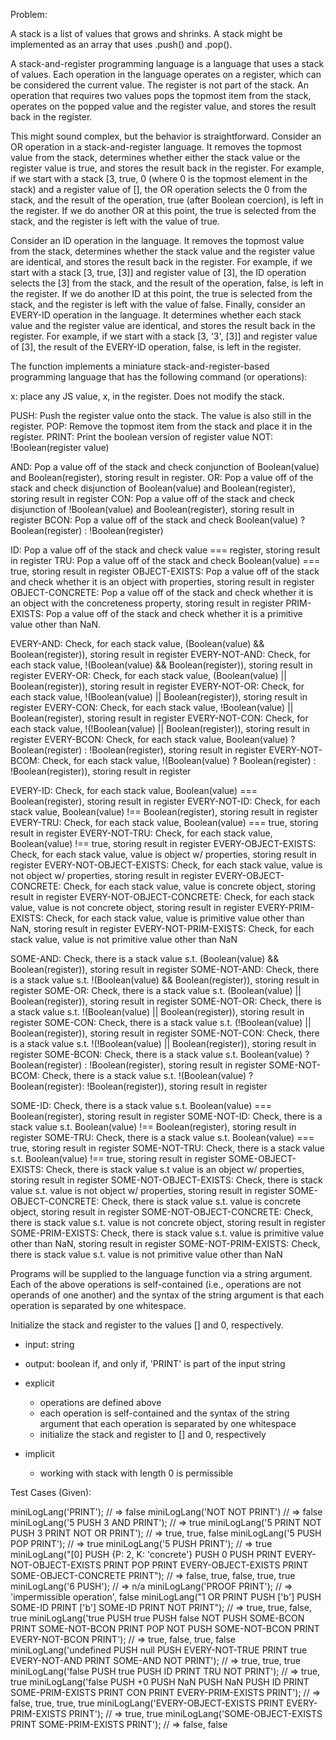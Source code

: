 Problem:

A stack is a list of values that grows and shrinks. A stack might be implemented as an array that uses .push() and .pop(). 

A stack-and-register programming language is a language that uses a stack of values. Each operation in the language operates on a register, which can be considered the current value. The register is not part of the stack. An operation that requires two values pops the topmost item from the stack, operates on the popped value and the register value, and stores the result back in the register.

This might sound complex, but the behavior is straightforward. Consider an OR operation in a stack-and-register language. It removes the topmost value from the stack, determines whether either the stack value or the register value is true, and stores the result back in the register. For example, if we start with a stack [3, true, 0 (where 0 is the topmost element in the stack) and a register value of [], the OR operation selects the 0 from the stack, and the result of the operation, true (after Boolean coercion), is left in the register. If we do another OR at this point, the true is selected from the stack, and the register is left with the value of true.

Consider an ID operation in the language. It removes the topmost value from the stack, determines whether the stack value and the register value are identical, and stores the result back in the register. For example, if we start with a stack [3, true, [3]] and register value of [3], the ID operation selects the [3] from the stack, and the result of the operation, false, is left in the register. If we do another ID at this point, the true is selected from the stack, and the register is left with the value of false. Finally, consider an EVERY-ID operation in the language. It determines whether each stack value and the register value are identical, and stores the result back in the register. For example, if we start with a stack [3, '3', [3]] and register value of [3], the result of the EVERY-ID operation, false, is left in the register.

The function implements a miniature stack-and-register-based programming language that has the following command (or operations):

x: place any JS value, x, in the register. Does not modify the stack.

PUSH: Push the register value onto the stack. The value is also still in the register.
POP: Remove the topmost item from the stack and place it in the register.
PRINT: Print the boolean version of register value
NOT: !Boolean(register value)

AND: Pop a value off of the stack and check conjunction of Boolean(value) and Boolean(register), storing result in register.
OR: Pop a value off of the stack and check disjunction of Boolean(value) and Boolean(register), storing result in register
CON: Pop a value off of the stack and check disjunction of !Boolean(value) and Boolean(register), storing result in register
BCON: Pop a value off of the stack and check Boolean(value) ? Boolean(register) : !Boolean(register)

ID: Pop a value off of the stack and check value === register, storing result in register
TRU: Pop a value off of the stack and check Boolean(value) === true, storing result in register
OBJECT-EXISTS: Pop a value off of the stack and check whether it is an object with properties, storing result in register
OBJECT-CONCRETE: Pop a value off of the stack and check whether it is an object with the concreteness property, storing result in register
PRIM-EXISTS: Pop a value off of the stack and check whether it is a primitive value other than NaN.

EVERY-AND: Check, for each stack value, (Boolean(value) && Boolean(register)), storing result in register
EVERY-NOT-AND: Check, for each stack value, !(Boolean(value) && Boolean(register)), storing result in register
EVERY-OR: Check, for each stack value, (Boolean(value) || Boolean(register)), storing result in register
EVERY-NOT-OR: Check, for each stack value, !(Boolean(value) || Boolean(register)), storing result in register
EVERY-CON: Check, for each stack value, !Boolean(value) || Boolean(register), storing result in register
EVERY-NOT-CON: Check, for each stack value, !(!Boolean(value) || Boolean(register)), storing result in register
EVERY-BCON: Check, for each stack value, Boolean(value) ? Boolean(register) : !Boolean(register), storing result in register
EVERY-NOT-BCOM: Check, for each stack value, !(Boolean(value) ? Boolean(register) : !Boolean(register)), storing result in register

EVERY-ID: Check, for each stack value, Boolean(value) === Boolean(register), storing result in register
EVERY-NOT-ID: Check, for each stack value, Boolean(value) !== Boolean(register), storing result in register
EVERY-TRU: Check, for each stack value, Boolean(value) === true, storing result in register
EVERY-NOT-TRU: Check, for each stack value, Boolean(value) !== true, storing result in register
EVERY-OBJECT-EXISTS: Check, for each stack value, value is object w/ properties, storing result in register
EVERY-NOT-OBJECT-EXISTS: Check, for each stack value, value is not object w/ properties, storing result in register
EVERY-OBJECT-CONCRETE: Check, for each stack value, value is concrete object, storing result in register
EVERY-NOT-OBJECT-CONCRETE: Check, for each stack value, value is not concrete object, storing result in register
EVERY-PRIM-EXISTS: Check, for each stack value, value is primitive value other than NaN, storing result in register
EVERY-NOT-PRIM-EXISTS: Check, for each stack value, value is not primitive value other than NaN

SOME-AND: Check, there is a stack value s.t. (Boolean(value) && Boolean(register)), storing result in register
SOME-NOT-AND: Check, there is a stack value s.t. !(Boolean(value) && Boolean(register)), storing result in register
SOME-OR: Check, there is a stack value s.t. (Boolean(value) || Boolean(register)), storing result in register
SOME-NOT-OR: Check, there is a stack value s.t. !(Boolean(value) || Boolean(register)), storing result in register
SOME-CON: Check, there is a stack value s.t. (!Boolean(value) || Boolean(register)), storing result in register
SOME-NOT-CON: Check, there is a stack value s.t. !(!Boolean(value) || Boolean(register)), storing result in register
SOME-BCON: Check, there is a stack value s.t. Boolean(value) ? Boolean(register) : !Boolean(register), storing result in register
SOME-NOT-BCOM: Check, there is a stack value s.t. !(Boolean(value) ? Boolean(register): !Boolean(register)), storing result in register

SOME-ID: Check, there is a stack value s.t. Boolean(value) === Boolean(register), storing result in register
SOME-NOT-ID: Check, there is a stack value s.t. Boolean(value) !== Boolean(register), storing result in register
SOME-TRU: Check, there is a stack value s.t. Boolean(value) === true, storing result in register
SOME-NOT-TRU: Check, there is a stack value s.t. Boolean(value) !== true, storing result in register
SOME-OBJECT-EXISTS: Check, there is stack value s.t value is an object w/ properties, storing result in register
SOME-NOT-OBJECT-EXISTS: Check, there is stack value s.t. value is not object w/ properties, storing result in register
SOME-OBJECT-CONCRETE: Check, there is stack value s.t. value is concrete object, storing result in register
SOME-NOT-OBJECT-CONCRETE: Check, there is stack value s.t. value is not concrete object, storing result in register
SOME-PRIM-EXISTS: Check, there is stack value s.t. value is primitive value other than NaN, storing result in register
SOME-NOT-PRIM-EXISTS: Check, there is stack value s.t. value is not primitive value other than NaN

Programs will be supplied to the language function via a string argument. Each of the above operations is self-contained (i.e., operations are not operands of one another) and the syntax of the string argument is that each operation is separated by one whitespace.

Initialize the stack and register to the values [] and 0, respectively. 

- input: string
- output: boolean if, and only if, 'PRINT' is part of the input string

- explicit
  - operations are defined above
  - each operation is self-contained and the syntax of the string argument that each operation is separated by one whitespace
  - initialize the stack and register to [] and 0, respectively

- implicit
  - working with stack with length 0 is permissible

Test Cases (Given):

miniLogLang('PRINT'); // => false
miniLogLang('NOT NOT PRINT') // => false
miniLogLang('5 PUSH 3 AND PRINT'); // => true
miniLogLang('5 PRINT NOT PUSH 3 PRINT NOT OR PRINT'); // => true, true, false
miniLogLang('5 PUSH POP PRINT'); // => true
miniLogLang('5 PUSH PRINT'); // => true
miniLogLang("[0] PUSH {P: 2, K: 'concrete'} PUSH 0 PUSH PRINT EVERY-NOT-OBJECT-EXISTS PRINT POP PRINT EVERY-OBJECT-EXISTS PRINT SOME-OBJECT-CONCRETE PRINT"); // => false, true, false, true, true
miniLogLang('6 PUSH'); // => n/a
miniLogLang('PROOF PRINT'); // => 'impermissible operation', false
miniLogLang("1 OR PRINT PUSH ['b'] PUSH SOME-ID PRINT ['b'] SOME-ID PRINT NOT PRINT"); // => true, true, false, true
miniLogLang('true PUSH true PUSH false NOT PUSH SOME-BCON PRINT SOME-NOT-BCON PRINT POP NOT PUSH SOME-NOT-BCON PRINT EVERY-NOT-BCON PRINT'); // => true, false, true, false
miniLogLang('undefined PUSH null PUSH EVERY-NOT-TRUE PRINT true EVERY-NOT-AND PRINT SOME-AND NOT PRINT'); // => true, true, true
miniLogLang('false PUSH true PUSH ID PRINT TRU NOT PRINT'); // => true, true
miniLogLang('false PUSH +0 PUSH NaN PUSH NaN PUSH ID PRINT SOME-PRIM-EXISTS PRINT CON PRINT EVERY-PRIM-EXISTS PRINT'); // => false, true, true, true
miniLogLang('EVERY-OBJECT-EXISTS PRINT EVERY-PRIM-EXISTS PRINT'); // => true, true
miniLogLang('SOME-OBJECT-EXISTS PRINT SOME-PRIM-EXISTS PRINT'); // => false, false

